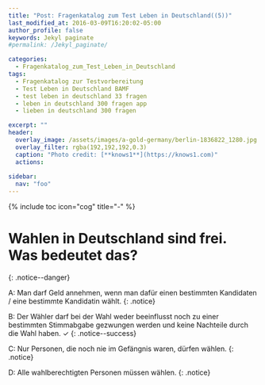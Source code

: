 ```yaml
---
title: "Post: Fragenkatalog zum Test Leben in Deutschland((5))"
last_modified_at: 2016-03-09T16:20:02-05:00
author_profile: false
keywords: Jekyl paginate
#permalink: /Jekyl_paginate/

categories:
  - Fragenkatalog_zum_Test_Leben_in_Deutschland 
tags:
  - Fragenkatalog zur Testvorbereitung
  - Test Leben in Deutschland BAMF
  - test leben in deutschland 33 fragen
  - leben in deutschland 300 fragen app
  - lieben in deutschland 300 fragen

excerpt: ""
header:
  overlay_image: /assets/images/a-gold-germany/berlin-1836822_1280.jpg
  overlay_filter: rgba(192,192,192,0.3)
  caption: "Photo credit: [**knows1**](https://knows1.com)"
  actions:
    
sidebar:
  nav: "foo"
---
```


{% include toc icon="cog" title="-" %}

# Wahlen in Deutschland sind frei. Was bedeutet das?
{: .notice--danger}

A: Man darf Geld annehmen, wenn man dafür einen bestimmten Kandidaten / eine bestimmte Kandidatin wählt.
 {: .notice}

B: Der Wähler darf bei der Wahl weder beeinflusst noch zu einer bestimmten Stimmabgabe gezwungen werden und keine Nachteile durch die Wahl haben. ✓
{: .notice--success}

C: Nur Personen, die noch nie im Gefängnis waren, dürfen wählen.
 {: .notice}

D: Alle wahlberechtigten Personen müssen wählen.
 {: .notice}